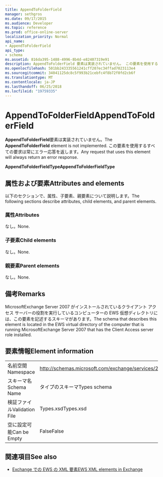 ```yaml
---
title: AppendToFolderField
manager: sethgros
ms.date: 09/17/2015
ms.audience: Developer
ms.topic: reference
ms.prod: office-online-server
localization_priority: Normal
api_name:
- AppendToFolderField
api_type:
- schema
ms.assetid: 816da395-1488-4996-8b4d-e82407319e91
description: AppendToFolderField 要素は実装されていません。 この要素を使用するすべての要求は常にエラー応答を返します。
ms.openlocfilehash: 501bb243335561241cff207ec34ffad7023113e4
ms.sourcegitcommit: 34041125dc8c5f993b21cebfc4f8b72f0fd2cb6f
ms.translationtype: MT
ms.contentlocale: ja-JP
ms.lasthandoff: 06/25/2018
ms.locfileid: "19759335"
---
```

# <a name="appendtofolderfield"></a><span data-ttu-id="ae62a-104">AppendToFolderField</span><span class="sxs-lookup"><span data-stu-id="ae62a-104">AppendToFolderField</span></span>

<span data-ttu-id="ae62a-105">**AppendToFolderField**要素は実装されていません。</span><span class="sxs-lookup"><span data-stu-id="ae62a-105">The **AppendToFolderField** element is not implemented.</span></span> <span data-ttu-id="ae62a-106">この要素を使用するすべての要求は常にエラー応答を返します。</span><span class="sxs-lookup"><span data-stu-id="ae62a-106">Any request that uses this element will always return an error response.</span></span> 

<span data-ttu-id="ae62a-107">**AppendToFolderFieldType**</span><span class="sxs-lookup"><span data-stu-id="ae62a-107">**AppendToFolderFieldType**</span></span>

## <a name="attributes-and-elements"></a><span data-ttu-id="ae62a-108">属性および要素</span><span class="sxs-lookup"><span data-stu-id="ae62a-108">Attributes and elements</span></span>

<span data-ttu-id="ae62a-109">以下のセクションで、属性、子要素、親要素について説明します。</span><span class="sxs-lookup"><span data-stu-id="ae62a-109">The following sections describe attributes, child elements, and parent elements.</span></span>
  
### <a name="attributes"></a><span data-ttu-id="ae62a-110">属性</span><span class="sxs-lookup"><span data-stu-id="ae62a-110">Attributes</span></span>

<span data-ttu-id="ae62a-111">なし。</span><span class="sxs-lookup"><span data-stu-id="ae62a-111">None.</span></span>
  
### <a name="child-elements"></a><span data-ttu-id="ae62a-112">子要素</span><span class="sxs-lookup"><span data-stu-id="ae62a-112">Child elements</span></span>

<span data-ttu-id="ae62a-113">なし。</span><span class="sxs-lookup"><span data-stu-id="ae62a-113">None.</span></span>
  
### <a name="parent-elements"></a><span data-ttu-id="ae62a-114">親要素</span><span class="sxs-lookup"><span data-stu-id="ae62a-114">Parent elements</span></span>

<span data-ttu-id="ae62a-115">なし。</span><span class="sxs-lookup"><span data-stu-id="ae62a-115">None.</span></span>
  
## <a name="remarks"></a><span data-ttu-id="ae62a-116">備考</span><span class="sxs-lookup"><span data-stu-id="ae62a-116">Remarks</span></span>

<span data-ttu-id="ae62a-117">MicrosoftExchange Server 2007 がインストールされているクライアント アクセス サーバーの役割を実行しているコンピューターの EWS 仮想ディレクトリには、この要素を記述するスキーマがあります。</span><span class="sxs-lookup"><span data-stu-id="ae62a-117">The schema that describes this element is located in the EWS virtual directory of the computer that is running MicrosoftExchange Server 2007 that has the Client Access server role installed.</span></span>
  
## <a name="element-information"></a><span data-ttu-id="ae62a-118">要素情報</span><span class="sxs-lookup"><span data-stu-id="ae62a-118">Element information</span></span>

|||
|:-----|:-----|
|<span data-ttu-id="ae62a-119">名前空間</span><span class="sxs-lookup"><span data-stu-id="ae62a-119">Namespace</span></span>  <br/> |http://schemas.microsoft.com/exchange/services/2006/types  <br/> |
|<span data-ttu-id="ae62a-120">スキーマ名</span><span class="sxs-lookup"><span data-stu-id="ae62a-120">Schema Name</span></span>  <br/> |<span data-ttu-id="ae62a-121">タイプのスキーマ</span><span class="sxs-lookup"><span data-stu-id="ae62a-121">Types schema</span></span>  <br/> |
|<span data-ttu-id="ae62a-122">検証ファイル</span><span class="sxs-lookup"><span data-stu-id="ae62a-122">Validation File</span></span>  <br/> |<span data-ttu-id="ae62a-123">Types.xsd</span><span class="sxs-lookup"><span data-stu-id="ae62a-123">Types.xsd</span></span>  <br/> |
|<span data-ttu-id="ae62a-124">空に設定可能</span><span class="sxs-lookup"><span data-stu-id="ae62a-124">Can be Empty</span></span>  <br/> |<span data-ttu-id="ae62a-125">False</span><span class="sxs-lookup"><span data-stu-id="ae62a-125">False</span></span>  <br/> |
   
## <a name="see-also"></a><span data-ttu-id="ae62a-126">関連項目</span><span class="sxs-lookup"><span data-stu-id="ae62a-126">See also</span></span>

- [<span data-ttu-id="ae62a-127">Exchange での EWS の XML 要素</span><span class="sxs-lookup"><span data-stu-id="ae62a-127">EWS XML elements in Exchange</span></span>](ews-xml-elements-in-exchange.md)

